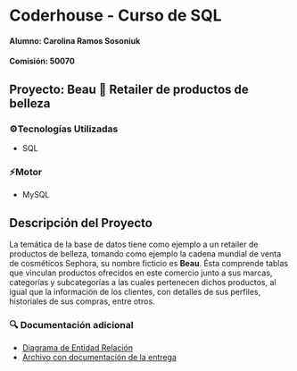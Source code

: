 # Coderhouse - Curso de SQL

#### Alumno: Carolina Ramos Sosoniuk
#### Comisión: 50070

## Proyecto: Beau 💄 Retailer de productos de belleza

### ⚙Tecnologías Utilizadas
- SQL

### ⚡Motor
- MySQL

## Descripción del Proyecto
La temática de la base de datos tiene como ejemplo a un retailer de productos de belleza, tomando como ejemplo la cadena mundial de venta de cosméticos Sephora, su nombre ficticio es <b>Beau</b>.
Ésta comprende tablas que vinculan productos ofrecidos en este comercio junto a sus marcas, categorías y subcategorías a las cuales pertenecen dichos productos, al igual que la información de los clientes, con detalles de sus perfiles, historiales de sus compras, entre otros.

### 🔍 Documentación adicional
- [Diagrama de Entidad Relación](https://app.diagrams.net/#G1JJSGvs7P37o0jxKu_WtTci6kzjHYrtUH)
- [Archivo con documentación de la entrega](https://docs.google.com/document/d/1L22UMDOhsdcko6BzE-ZLj_qyDrFeCeDjvyrxfFB1nG4/)
